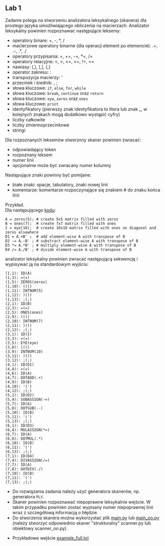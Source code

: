 ## Lab 1

Zadanie polega na stworzeniu analizatora leksykalnego (skanera) dla prostego języka umożliwiającego obliczenia na macierzach. Analizator leksykalny powinien rozpoznawać następujące leksemy:

*   operatory binare: +, -, *, /
*   macierzowe operatory binarne (dla operacji element po elemencie): .+, .-, .*, ./
*   operatory przypisania: =, +=, -=, *=, /=
*   operatory relacyjne: <, >, <=, >=, !=, ==
*   nawiasy: (,), [,], {,}
*   operator zakresu: :
*   transpozycja macierzy: '
*   przecinek i średnik: , ;
*   słowa kluczowe: `if`, `else`, `for`, `while`
*   słowa kluczowe: `break`, `continue` oraz `return`
*   słowa kluczowe: `eye`, `zeros` oraz `ones`
*   słowa kluczowe: `print`
*   identyfikatory (pierwszy znak identyfikatora to litera lub znak _, w kolejnych znakach mogą dodatkowo wystąpić cyfry)
*   liczby całkowite
*   liczby zmiennoprzecinkowe
*   stringi

Dla rozpoznanych leksemów stworzony skaner powinien zwracać:

*   odpowiadający token
*   rozpoznany leksem
*   numer linii
*   opcjonalnie może być zwracany numer kolumny

Następujące znaki powinny być pomijane:

*   białe znaki: spacje, tabulatory, znaki nowej linii
*   komentarze: komentarze rozpoczynające się znakiem # do znaku końca linii

Przykład.  
Dla następującego [kodu](example.txt):

```
A = zeros(5); # create 5x5 matrix filled with zeros
B = ones(7);  # create 7x7 matrix filled with ones
I = eye(10);  # create 10x10 matrix filled with ones on diagonal and zeros elsewhere
D1 = A.+B' ;  # add element-wise A with transpose of B
D2 -= A.-B' ; # substract element-wise A with transpose of B
D3 *= A.*B' ; # multiply element-wise A with transpose of B
D4 /= A./B' ; # divide element-wise A with transpose of B
```

analizator leksykalny powinien zwracać następującą sekwencję i wypisywać ją na standardowym wyjściu:

```
(1,1): ID(A)
(1,3): =(=)
(1,5): ZEROS(zeros)
(1,10): ((()
(1,11): INTNUM(5)
(1,12): )())
(1,13): ;(;)
(2,1): ID(B)
(2,3): =(=)
(2,5): ONES(ones)
(2,9): ((()
(2,10): INTNUM(7)
(2,11): )())
(2,12): ;(;)
(3,1): ID(I)
(3,3): =(=)
(3,5): EYE(eye)
(3,8): ((()
(3,9): INTNUM(10)
(3,11): )())
(3,12): ;(;)
(4,1): ID(D1)
(4,4): =(=)
(4,6): ID(A)
(4,7): DOTADD(.+)
(4,9): ID(B)
(4,10): '(')
(4,12): ;(;)
(5,1): ID(D2)
(5,4): SUBASSIGN(-=)
(5,7): ID(A)
(5,8): DOTSUB(.-)
(5,10): ID(B)
(5,11): '(')
(5,13): ;(;)
(6,1): ID(D3)
(6,4): MULASSIGN(*=)
(6,7): ID(A)
(6,8): DOTMUL(.*)
(6,10): ID(B)
(6,11): '(')
(6,13): ;(;)
(7,1): ID(D4)
(7,4): DIVASSIGN(/=)
(7,7): ID(A)
(7,8): DOTDIV(./)
(7,10): ID(B)
(7,11): '(')
(7,13): ;(;)
```

- Do rozwiązania zadania należy użyć generatora skanerów, np. generatora `PLY`.
- Skaner powinien rozpoznawać niepoprawne leksykalnie wejście. W takim przypadku powinien zostać wypisany numer niepoprawnej linii wraz z szczegółową informacją o błędzie.
- Do stworzenia skanera można wykorzystać plik [main.py](main.py) lub [main_oo.py](main_oo.py) (należy stworzyć odpowiednio skaner "strukturalny" scanner.py lub obiektowy scanner_oo.py).
*   Przykładowe wejście [example_full.txt](example_full.txt)
